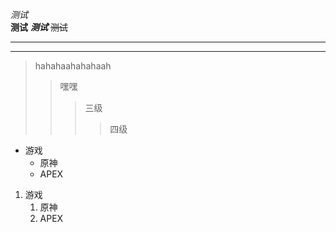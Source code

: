 *测试*<br>
  **测试**
  ***测试***
~~测试~~<br>
***
---
> hahahaahahahaah
>> 嘿嘿
>>> 三级
>>>> 四级

* 游戏
  * 原神
  * APEX

1. 游戏
   1. 原神
   2. APEX

